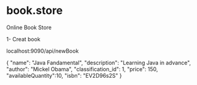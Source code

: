 # book.store

Online Book Store

1- Creat book 

localhost:9090/api/newBook

{
    "name": "Java Fandamental",
    "description": "Learning Java  in advance",
    "author": "Mickel Obama",
    "classification_id": 1,
    "price": 150,
    "availableQuantity":10,
    "isbn": "EV2D96s2S"
}
